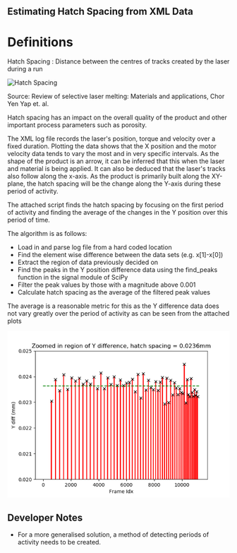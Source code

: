 ## Estimating Hatch Spacing from XML Data

# Definitions
Hatch Spacing : Distance between the centres of tracks created by the laser during a run

![Hatch Spacing](https://www.researchgate.net/profile/Chor_Yen_Yap/publication/286497734/figure/fig2/AS:307081765769216@1450225406016/SLM-process-parameters-laser-power-scanning-speed-hatch-spacing-and-layer-thickness.png)

Source: Review of selective laser melting: Materials and applications, Chor Yen Yap et. al.

Hatch spacing has an impact on the overall quality of the product and other important process parameters such as porosity.

The XML log file records the laser's position, torque and velocity over a fixed duration. Plotting the data shows that the X position and the motor velocity data tends to vary the most and in very specific intervals. As the shape of the product is an arrow, it can be inferred that this when the laser and material is being applied. It can also be deduced that the laser's tracks also follow along the x-axis. As the product is primarily built along the XY-plane, the hatch spacing will be the change along the Y-axis during these period of activity.

The attached script finds the hatch spacing by focusing on the first period of activity and finding the average of the changes in the Y position over this period of time.

The algorithm is as follows:
  + Load in and parse log file from a hard coded location
  + Find the element wise difference between the data sets (e.g. x[1]-x[0])
  + Extract the region of data previously decided on
  + Find the peaks in the Y position difference data using the find_peaks function in the signal module of SciPy
  + Filter the peak values by those with a magnitude above 0.001
  + Calculate hatch spacing as the average of the filtered peak values
  
The average is a reasonable metric for this as the Y difference data does not vary greatly over the period of activity as can be seen from the attached plots

![Estimated Hatch Spacing](ydiff-peaks-avg-line.png)

## Developer Notes
  + For a more generalised solution, a method of detecting periods of activity needs to be created. 
